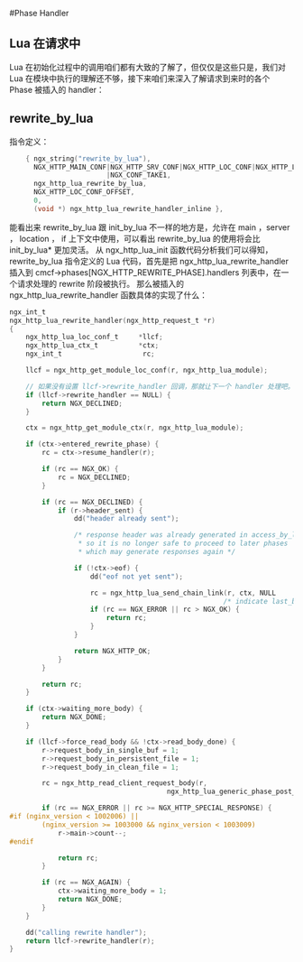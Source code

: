 #Phase Handler

## Lua 在请求中

Lua 在初始化过程中的调用咱们都有大致的了解了，但仅仅是这些只是，我们对 Lua 在模块中执行的理解还不够，接下来咱们来深入了解请求到来时的各个 Phase 被插入的 handler：

## rewrite_by_lua

指令定义：

```c
    { ngx_string("rewrite_by_lua"),
      NGX_HTTP_MAIN_CONF|NGX_HTTP_SRV_CONF|NGX_HTTP_LOC_CONF|NGX_HTTP_LIF_CONF
                        |NGX_CONF_TAKE1,
      ngx_http_lua_rewrite_by_lua,
      NGX_HTTP_LOC_CONF_OFFSET,
      0,
      (void *) ngx_http_lua_rewrite_handler_inline },
```
能看出来 rewrite_by_lua 跟 init_by_lua 不一样的地方是，允许在 main ，server ， location ， if 上下文中使用，可以看出 rewrite_by_lua 的使用将会比 init_by_lua* 更加灵活。
从 ngx_http_lua_init 函数代码分析我们可以得知， rewrite_by_lua 指令定义的 Lua 代码，首先是把 ngx_http_lua_rewrite_handler 插入到 cmcf->phases[NGX_HTTP_REWRITE_PHASE].handlers 列表中，在一个请求处理的 rewrite 阶段被执行。
那么被插入的 ngx_http_lua_rewrite_handler 函数具体的实现了什么：

```c
ngx_int_t
ngx_http_lua_rewrite_handler(ngx_http_request_t *r)
{
    ngx_http_lua_loc_conf_t     *llcf;
    ngx_http_lua_ctx_t          *ctx;
    ngx_int_t                    rc;

    llcf = ngx_http_get_module_loc_conf(r, ngx_http_lua_module);

	// 如果没有设置 llcf->rewrite_handler 回调，那就让下一个 handler 处理吧。
    if (llcf->rewrite_handler == NULL) {
        return NGX_DECLINED;
    }

    ctx = ngx_http_get_module_ctx(r, ngx_http_lua_module);

    if (ctx->entered_rewrite_phase) {
        rc = ctx->resume_handler(r);

        if (rc == NGX_OK) {
            rc = NGX_DECLINED;
        }

        if (rc == NGX_DECLINED) {
            if (r->header_sent) {
                dd("header already sent");

                /* response header was already generated in access_by_lua*,
                 * so it is no longer safe to proceed to later phases
                 * which may generate responses again */

                if (!ctx->eof) {
                    dd("eof not yet sent");

                    rc = ngx_http_lua_send_chain_link(r, ctx, NULL
                                                     /* indicate last_buf */);
                    if (rc == NGX_ERROR || rc > NGX_OK) {
                        return rc;
                    }
                }

                return NGX_HTTP_OK;
            }
        }

        return rc;
    }

    if (ctx->waiting_more_body) {
        return NGX_DONE;
    }

    if (llcf->force_read_body && !ctx->read_body_done) {
        r->request_body_in_single_buf = 1;
        r->request_body_in_persistent_file = 1;
        r->request_body_in_clean_file = 1;

        rc = ngx_http_read_client_request_body(r,
                                       ngx_http_lua_generic_phase_post_read);

        if (rc == NGX_ERROR || rc >= NGX_HTTP_SPECIAL_RESPONSE) {
#if (nginx_version < 1002006) ||                                             \
        (nginx_version >= 1003000 && nginx_version < 1003009)
            r->main->count--;
#endif

            return rc;
        }

        if (rc == NGX_AGAIN) {
            ctx->waiting_more_body = 1;
            return NGX_DONE;
        }
    }

    dd("calling rewrite handler");
    return llcf->rewrite_handler(r);
}
```





 